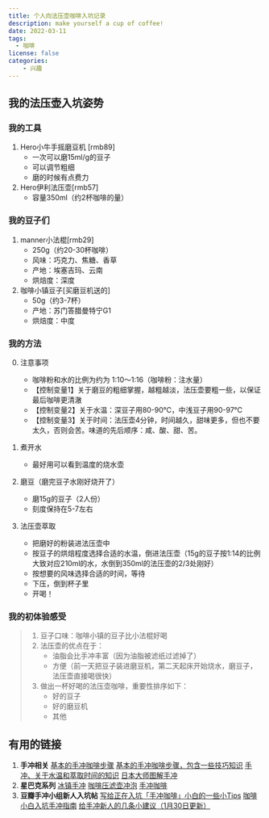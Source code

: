 ```yaml
---
title: 个人向法压壶咖啡入坑记录
description: make yourself a cup of coffee!
date: 2022-03-11
tags:
  - 咖啡
license: false
categories:
    - 兴趣
---
```

## 我的法压壶入坑姿势
### 我的工具
1. Hero小牛手摇磨豆机 [rmb89]
    - 一次可以磨15ml/g的豆子
    - 可以调节粗细
    - 磨的时候有点费力
2. Hero伊利法压壶[rmb57]
    - 容量350ml（约2杯咖啡的量）

### 我的豆子们
1. manner小法棍[rmb29]
    - 250g（约20-30杯咖啡）
    - 风味：巧克力、焦糖、香草
    - 产地：埃塞吉玛、云南
    - 烘焙度：深度
2. 咖啡小镇豆子[买磨豆机送的]
    - 50g（约3-7杯）
    - 产地：苏门答腊曼特宁G1
    - 烘焙度：中度

### 我的方法
0. 注意事项
    - 咖啡粉和水的比例为约为 1:10～1:16（咖啡粉：注水量）
    - 【控制变量1】关于磨豆的粗细掌握，越粗越淡，法压壶要粗一些，以保证最后咖啡更清澈
    - 【控制变量2】关于水温：深豆子用80-90℃，中浅豆子用90-97℃
    - 【控制变量3】关于时间：法压壶4分钟，时间越久，甜味更多，但也不要太久，否则会苦。味道的先后顺序：咸、酸、甜、苦。

1. 煮开水
    - 最好用可以看到温度的烧水壶
2. 磨豆（磨完豆子水刚好烧开了）
    - 磨15g的豆子（2人份）
    - 刻度保持在5-7左右
3. 法压壶萃取
    - 把磨好的粉装进法压壶中
    - 按豆子的烘焙程度选择合适的水温，倒进法压壶（15g的豆子按1:14的比例大致对应210ml的水，水倒到350ml的法压壶的2/3处刚好）
    - 按想要的风味选择合适的时间，等待
    - 下压，倒到杯子里
    - 开喝！

### 我的初体验感受
> 1. 豆子口味：咖啡小镇的豆子比小法棍好喝
> 2. 法压壶的优点在于：
>     - 油脂会比手冲丰富（因为油脂被滤纸过滤掉了）
>     - 方便（前一天把豆子装进磨豆机，第二天起床开始烧水，磨豆子，法压壶直接喝很快）
> 3. 做出一杯好喝的法压壶咖啡，重要性排序如下：
>     - 好的豆子
>     - 好的磨豆机
>     - 其他

## 有用的链接
1. **手冲相关**
[基本的手冲咖啡步骤](https://www.esquirehk.com/lifestyle/how-to-make-a-perfect-pour-over-coffee-yourself)
[基本的手冲咖啡步骤，包含一些技巧知识](https://www.addons.com.tw/pages/%E6%89%8B%E6%B2%96%E5%92%96%E5%95%A1-1)
[手冲、关于水温和萃取时间的知识](https://www.zhanlu.com.tw/%E6%89%8B%E6%B2%96%E5%92%96%E5%95%A1/)
[日本大师图解手冲](https://buzzorange.com/vidaorange/2020/04/23/home-pour-over-coffee/)
2. **星巴克系列**
[冰镇手冲](https://www.starbucks.com.cn/coffee-blog/iced-pour-over/)
[咖啡压滤壶冲泡](https://www.starbucks.com.cn/coffee-blog/coffee-press/)
[手冲咖啡](https://www.starbucks.com.cn/coffee-blog/pour-over/)
3. **豆瓣手冲小组新人入坑帖**
[写给正在入坑「手冲咖啡」小白的一些小Tips](https://www.douban.com/group/topic/207337567/?_dtcc=1&_i=7057569AebX5Xz)
[咖啡小白入坑手冲指南](https://www.douban.com/group/topic/228868363/?_dtcc=1&_i=7057564AebX5Xz)
[给手冲新人的几条小建议（1月30日更新）](https://www.douban.com/group/topic/258146874/?_dtcc=1&_i=7057558AebX5Xz)
